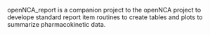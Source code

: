 openNCA_report is a companion project to the openNCA project to develope standard report item routines to create tables and plots to summarize pharmacokinetic data. 
